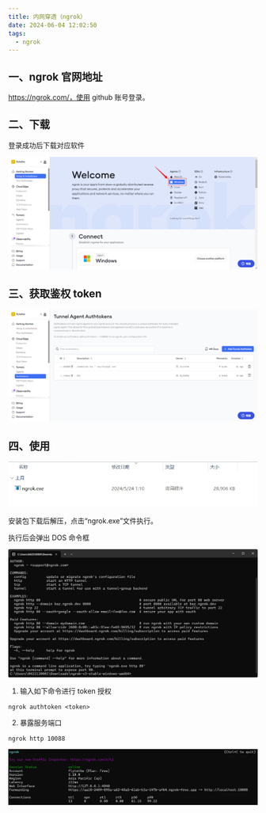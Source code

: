 ```yaml
---
title: 内网穿透（ngrok）
date: 2024-06-04 12:02:50
tags:
  - ngrok
---
```


## 一、ngrok 官网地址

https://ngrok.com/，使用 github 账号登录。

## 二、下载

登录成功后下载对应软件

![image.png](../..//images/articles/ngrok/ngrok.jpg)

## 三、获取鉴权 token

![image-20240604120711574](../../images/articles/ngrok/ngrok-token.jpg)

## 四、使用

![image.png](../../images/articles/ngrok/ngrok-use.jpg)

安装包下载后解压，点击“ngrok.exe”文件执行。

执行后会弹出 DOS 命令框

![image.png](../../images/articles/ngrok/ngrok-help.jpg)

1. 输入如下命令进行 token 授权

```shell
ngrok authtoken <token>
```

2. 暴露服务端口

```shell
ngrok http 10088
```

![image.png](../../images/articles/ngrok/ngrok-info.jpg)
